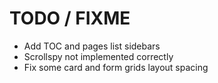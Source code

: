 # TODO / FIXME

- Add TOC and pages list sidebars
- Scrollspy not implemented correctly
- Fix some card and form grids layout spacing
